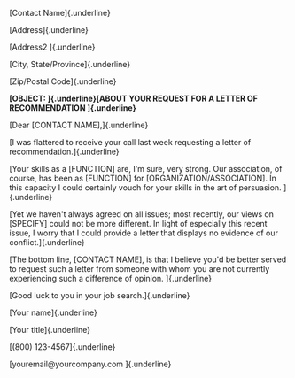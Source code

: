 [Contact Name]{.underline}

[Address]{.underline}

[Address2 ]{.underline}

[City, State/Province]{.underline}

[Zip/Postal Code]{.underline}

**[OBJECT: ]{.underline}[ABOUT YOUR REQUEST FOR A LETTER OF
RECOMMENDATION ]{.underline}**

[Dear \[CONTACT NAME\],]{.underline}

[I was flattered to receive your call last week requesting a letter of
recommendation.]{.underline}

[Your skills as a \[FUNCTION\] are, I'm sure, very strong. Our
association, of course, has been as \[FUNCTION\] for
\[ORGANIZATION/ASSOCIATION\]. In this capacity I could certainly vouch
for your skills in the art of persuasion. ]{.underline}

[Yet we haven't always agreed on all issues; most recently, our views on
\[SPECIFY\] could not be more different. In light of especially this
recent issue, I worry that I could provide a letter that displays no
evidence of our conflict.]{.underline}

[The bottom line, \[CONTACT NAME\], is that I believe you'd be better
served to request such a letter from someone with whom you are not
currently experiencing such a difference of opinion. ]{.underline}

[Good luck to you in your job search.]{.underline}

[Your name]{.underline}

[Your title]{.underline}

[(800) 123-4567]{.underline}

[youremail\@yourcompany.com ]{.underline}
